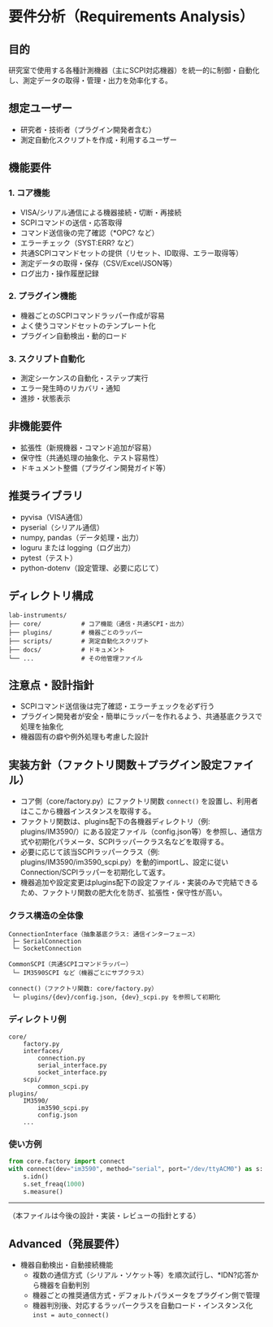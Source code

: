 # 要件分析（Requirements Analysis）

## 目的

研究室で使用する各種計測機器（主にSCPI対応機器）を統一的に制御・自動化し、測定データの取得・管理・出力を効率化する。

## 想定ユーザー

- 研究者・技術者（プラグイン開発者含む）
- 測定自動化スクリプトを作成・利用するユーザー

## 機能要件

### 1. コア機能

- VISA/シリアル通信による機器接続・切断・再接続
- SCPIコマンドの送信・応答取得
- コマンド送信後の完了確認（\*OPC? など）
- エラーチェック（SYST:ERR? など）
- 共通SCPIコマンドセットの提供（リセット、ID取得、エラー取得等）
- 測定データの取得・保存（CSV/Excel/JSON等）
- ログ出力・操作履歴記録

### 2. プラグイン機能

- 機器ごとのSCPIコマンドラッパー作成が容易
- よく使うコマンドセットのテンプレート化
- プラグイン自動検出・動的ロード

### 3. スクリプト自動化

- 測定シーケンスの自動化・ステップ実行
- エラー発生時のリカバリ・通知
- 進捗・状態表示

## 非機能要件

- 拡張性（新規機器・コマンド追加が容易）
- 保守性（共通処理の抽象化、テスト容易性）
- ドキュメント整備（プラグイン開発ガイド等）

## 推奨ライブラリ

- pyvisa（VISA通信）
- pyserial（シリアル通信）
- numpy, pandas（データ処理・出力）
- loguru または logging（ログ出力）
- pytest（テスト）
- python-dotenv（設定管理、必要に応じて）

## ディレクトリ構成

```
lab-instruments/
├── core/           # コア機能（通信・共通SCPI・出力）
├── plugins/        # 機器ごとのラッパー
├── scripts/        # 測定自動化スクリプト
├── docs/           # ドキュメント
└── ...             # その他管理ファイル
```

## 注意点・設計指針

- SCPIコマンド送信後は完了確認・エラーチェックを必ず行う
- プラグイン開発者が安全・簡単にラッパーを作れるよう、共通基底クラスで処理を抽象化
- 機器固有の癖や例外処理も考慮した設計

## 実装方針（ファクトリ関数＋プラグイン設定ファイル）

- コア側（core/factory.py）にファクトリ関数 `connect()` を設置し、利用者はここから機器インスタンスを取得する。
- ファクトリ関数は、plugins配下の各機器ディレクトリ（例: plugins/IM3590/）にある設定ファイル（config.json等）を参照し、通信方式や初期化パラメータ、SCPIラッパークラス名などを取得する。
- 必要に応じて該当SCPIラッパークラス（例: plugins/IM3590/im3590_scpi.py）を動的importし、設定に従いConnection/SCPIラッパーを初期化して返す。
- 機器追加や設定変更はplugins配下の設定ファイル・実装のみで完結できるため、ファクトリ関数の肥大化を防ぎ、拡張性・保守性が高い。

### クラス構造の全体像

```
ConnectionInterface（抽象基底クラス: 通信インターフェース）
 ├─ SerialConnection
 └─ SocketConnection

CommonSCPI（共通SCPIコマンドラッパー）
 └─ IM3590SCPI など（機器ごとにサブクラス）

connect()（ファクトリ関数: core/factory.py）
 └─ plugins/{dev}/config.json, {dev}_scpi.py を参照して初期化
```

### ディレクトリ例

```
core/
    factory.py
    interfaces/
        connection.py
        serial_interface.py
        socket_interface.py
    scpi/
        common_scpi.py
plugins/
    IM3590/
        im3590_scpi.py
        config.json
    ...
```

### 使い方例

```python
from core.factory import connect
with connect(dev="im3590", method="serial", port="/dev/ttyACM0") as s:
    s.idn()
    s.set_freaq(1000)
    s.measure()
```

---

（本ファイルは今後の設計・実装・レビューの指針とする）

## Advanced（発展要件）

- 機器自動検出・自動接続機能
  - 複数の通信方式（シリアル・ソケット等）を順次試行し、\*IDN?応答から機器を自動判別
  - 機器ごとの推奨通信方式・デフォルトパラメータをプラグイン側で管理
  - 機器判別後、対応するラッパークラスを自動ロード・インスタンス化  
    `inst = auto_connect()`
